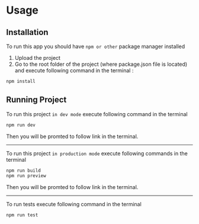 # Usage

## Installation

To run this app you should have `npm or other` package manager installed

1. Upload the project
2. Go to the root folder of the project (where package.json file is located) and execute following command in the terminal :

```bash
npm install
```

## Running Project

To run this project `in dev mode` execute following command in the terminal

```bash
npm run dev
```

Then you will be promted to follow link in the terminal.

---

To run this project `in production mode` execute following commands in the terminal

```bash
npm run build
npm run preview
```

Then you will be promted to follow link in the terminal.

---

To run tests execute following command in the terminal

```bash
npm run test
```
